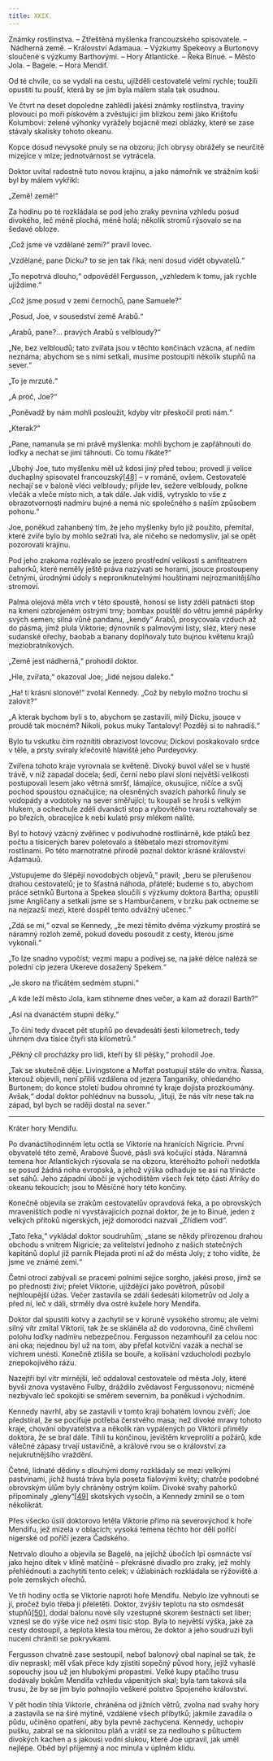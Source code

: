 ```yaml
---
title: XXIX.
---
```


Známky rostlinstva. – Ztřeštěná myšlenka francouzského spisovatele. – Nádherná země. – Království Adamaua. – Výzkumy Spekeovy a Burtonovy sloučené s výzkumy Barthovými. – Hory Atlantické. – Řeka Binué. – Město Jola. – Bagele. – Hora Mendif.

Od té chvíle, co se vydali na cestu, ujížděli cestovatelé velmi rychle; toužili opustiti tu poušť, která by se jim byla málem stala tak osudnou.

Ve čtvrt na deset dopoledne zahlédli jakési známky rostlinstva, traviny plovoucí po moři pískovém a zvěstující jim blízkou zemi jako Krištofu Kolumbovi: zelené výhonky vyrážely bojácně mezi oblázky, které se zase stávaly skalisky tohoto okeanu.

Kopce dosud nevysoké pnuly se na obzoru; jich obrysy obrážely se neurčitě mizejíce v mlze; jednotvárnost se vytrácela.

Doktor uvítal radostně tuto novou krajinu, a jako námořník ve strážním koši byl by málem vykřikl:

„Země! země!“

Za hodinu po té rozkládala se pod jeho zraky pevnina vzhledu posud divokého, leč méně plochá, méně holá; několik stromů rýsovalo se na šedavé obloze.

„Což jsme ve vzdělané zemi?“ pravil lovec.

„Vzdělané, pane Dicku? to se jen tak říká; není dosud vidět obyvatelů.“

„To nepotrvá dlouho,“ odpověděl Fergusson, „vzhledem k tomu, jak rychle ujíždíme.“

„Což jsme posud v zemi černochů, pane Samuele?“

„Posud, Joe, v sousedství země Arabů.“

„Arabů, pane?… pravých Arabů s velbloudy?“

„Ne, bez velbloudů; tato zvířata jsou v těchto končinách vzácna, ať nedím neznáma; abychom se s nimi setkali, musíme postoupiti několik stupňů na sever.“

„To je mrzuté.“

„A proč, Joe?“

„Poněvadž by nám mohli posloužit, kdyby vítr přeskočil proti nám.“

„Kterak?“

„Pane, namanula se mi právě myšlenka: mohli bychom je zapřáhnouti do loďky a nechat se jimi táhnouti. Co tomu říkáte?“

„Ubohý Joe, tuto myšlenku měl už kdosi jiný před tebou; provedl ji velice duchaplný spisovatel francouzský[\[48\]](./resources/undefined) – v románě, ovšem. Cestovatelé nechají se v baloně vléci velbloudy; přijde lev, sežere velbloudy, polkne vlečák a vleče místo nich, a tak dále. Jak vidíš, vytrysklo to vše z obrazotvornosti nadmíru bujné a nemá nic společného s naším způsobem pohonu.“

Joe, poněkud zahanbený tím, že jeho myšlenky bylo již použito, přemítal, které zvíře bylo by mohlo sežrati lva, ale ničeho se nedomysliv, jal se opět pozorovati krajinu.

Pod jeho zrakoma rozlévalo se jezero prostřední velikosti s amfiteatrem pahorků, které neměly ještě práva nazývati se horami, jsouce prostoupeny četnými, úrodnými údoly s neproniknutelnými houštinami nejrozmanitějšího stromoví.

Palma olejová měla vrch v této spoustě, honosí se listy zdéli patnácti stop na kmeni ozbrojeném ostrými trny; bombax pouštěl do větru jemné pápěrky svých semen; silná vůně pandanu, „kendy“ Arabů, prosycovala vzduch až do pásma, jímž plula Viktorie; dýnovník s palmovými listy, sléz, který nese sudanské ořechy, baobab a banany doplňovaly tuto bujnou květenu krajů meziobratníkových.

„Země jest nádherná,“ prohodil doktor.

„Hle, zvířata,“ okazoval Joe; „lidé nejsou daleko.“

„Ha! ti krásní slonové!“ zvolal Kennedy. „Což by nebylo možno trochu si zalovit?“

„A kterak bychom byli s to, abychom se zastavili, milý Dicku, jsouce v proudě tak mocném? Nikoli, pokus muky Tantalovy! Později si to nahradíš.“

Bylo tu vskutku čím roznítiti obrazivost lovcovu; Dickovi poskakovalo srdce v těle, a prsty svíraly křečovitě hlaviště jeho Purdeyovky.

Zvířena tohoto kraje vyrovnala se květeně. Divoký buvol válel se v husté trávě, v níž zapadal docela; šedí, černí nebo plaví sloni největší velikosti postupovali lesem jako větrná smršť, lámajíce, okusujíce, ničíce a svůj pochod spoustou označujíce; na olesněných svazích pahorků řinuly se vodopády a vodotoky na sever směřující; tu koupali se hroši s velkým hlukem, a ochechule zdéli dvanácti stop a rybovitého tvaru roztahovaly se po březích, obracejíce k nebi kulaté prsy mlékem nalité.

Byl to hotový vzácný zvěřinec v podivuhodné rostlinárně, kde ptáků bez počtu a tisícerých barev poletovalo a štěbetalo mezi stromovitými rostlinami. Po této marnotratné přírodě poznal doktor krásné království Adamauů.

„Vstupujeme do šlépějí novodobých objevů,“ pravil; „beru se přerušenou drahou cestovatelů; je to šťastná náhoda, přátelé; budeme s to, abychom práce setníků Burtona a Spekea sloučili s výzkumy doktora Bartha; opustili jsme Angličany a setkali jsme se s Hamburčanem, v brzku pak octneme se na nejzazší mezi, které dospěl tento odvážný učenec.“

„Zdá se mi,“ ozval se Kennedy, „že mezi těmito dvěma výzkumy prostírá se náramný rozloh země, pokud dovedu posoudit z cesty, kterou jsme vykonali.“

„To lze snadno vypočíst; vezmi mapu a podívej se, na jaké délce nalézá se polední cíp jezera Ukereve dosažený Spekem.“

„Je skoro na třicátém sedmém stupni.“

„A kde leží město Jola, kam stihneme dnes večer, a kam až dorazil Barth?“

„Asi na dvanáctém stupni délky.“

„To činí tedy dvacet pět stupňů po devadesáti šesti kilometrech, tedy úhrnem dva tisíce čtyři sta kilometrů.“

„Pěkný cíl procházky pro lidi, kteří by šli pěšky,“ prohodil Joe.

„Tak se skutečně děje. Livingstone a Moffat postupují stále do vnitra. Ňassa, kterouž objevili, není příliš vzdálena od jezera Tanganiky, ohledaného Burtonem; do konce století budou ohromné ty kraje dojista prozkoumány. Avšak,“ dodal doktor pohlédnuv na bussolu, „lituji, že nás vítr nese tak na západ, byl bych se raději dostal na sever.“

* * *

Kráter hory Mendifu.

Po dvanáctihodinném letu octla se Viktorie na hranicích Nigricie. První obyvatelé této země, Arabové Šuové, pásli svá kočující stáda. Náramná temena hor Atlantických rýsovala se na obzoru, kteréhožto pohoří nedotkla se posud žádná noha evropská, a jehož výška odhaduje se asi na třinácte set sáhů. Jeho západní úbočí je východištěm všech řek této části Afriky do okeanu tekoucích; jsou to Měsíčné hory této končiny.

Konečně objevila se zrakům cestovatelův opravdová řeka, a po obrovských mraveništích podle ní vyvstávajících poznal doktor, že je to Binué, jeden z velkých přítoků nigerských, jejž domorodci nazvali „Zřídlem vod“.

„Tato řeka,“ vykládal doktor soudruhům, „stane se někdy přirozenou drahou obchodu s vnitrem Nigricie; za velitelství jednoho z našich statečných kapitánů doplul již parník Plejada proti ní až do města Joly; z toho vidíte, že jsme ve známé zemi.“

Četní otroci zabývali se pracemi polními sejíce sorgho, jakési proso, jímž se po přednosti živí; přelet Viktorie, ujíždějící jako povětroň, působil nejhloupější úžas. Večer zastavila se zdálí šedesáti kilometrův od Joly a před ní, leč v dáli, strměly dva ostré kužele hory Mendifa.

Doktor dal spustiti kotvy a zachytil se v koruně vysokého stromu; ale velmi silný vítr zmítal Viktorií, tak že se skláněla až do vodorovna, čině chvílemi polohu loďky nadmíru nebezpečnou. Fergusson nezamhouřil za celou noc ani oka; nejednou byl už na tom, aby přeťal kotviční vazák a nechal se vichrem unésti. Konečně ztišila se bouře, a kolísání vzducholodi pozbylo znepokojivého rázu.

Nazejtří byl vítr mírnější, leč oddaloval cestovatele od města Joly, které byvši znova vystavěno Fulby, dráždilo zvědavost Fergussonovu; nicméně nezbývalo leč spokojiti se směrem severním, ba poněkud i východním.

Kennedy navrhl, aby se zastavili v tomto kraji bohatém lovnou zvěří; Joe předstíral, že se pociťuje potřeba čerstvého masa; než divoké mravy tohoto kraje, chování obyvatelstva a několik ran vypálených po Viktorii přiměly doktora, že se bral dále. Tíhli tu končinou, jevištěm krveprolití a požárů, kde válečné zápasy trvají ustavičně, a králové rvou se o království za nejukrutnějšího vraždění.

Četné, lidnaté dědiny s dlouhými domy rozkládaly se mezi velkými pastvinami, jichž hustá tráva byla poseta fialovými květy; chatrče podobné obrovským úlům byly chráněny ostrým kolím. Divoké svahy pahorků připomínaly „gleny“[\[49\]](./resources/undefined) skotských vysočin, a Kennedy zmínil se o tom několikrát.

Přes všecko úsilí doktorovo letěla Viktorie přímo na severovýchod k hoře Mendifu, jež mizela v oblacích; vysoká temena těchto hor dělí poříčí nigerské od poříčí jezera Čadského.

Netrvalo dlouho a objevila se Bagelé, na jejíchž úbočích lpí osmnácte vsí jako hejno dítek v klíně matčině – překrásné divadlo pro zraky, jež mohly přehlédnouti a zachytiti tento celek; v úžlabinách rozkládala se rýžoviště a pole zemských ořechů.

Ve tři hodiny octla se Viktorie naproti hoře Mendifu. Nebylo lze vyhnouti se jí, pročež bylo třeba ji přeletěti. Doktor, zvýšiv teplotu na sto osmdesát stupňů[\[50\]](./resources/undefined), dodal balonu nové síly vzestupné skorem šestnácti set liber; vznesl se do výše více než osmi tisíc stop. Byla to největší výška, jaké za cesty dostoupil, a teplota klesla tou měrou, že doktor a jeho soudruzi byli nuceni chrániti se pokryvkami.

Fergusson chvatně zase sestoupil, neboť balonový obal napínal se tak, že div nepraskl; měl však přece kdy zjistiti sopečný původ hory, jejíž vyhaslé sopouchy jsou už jen hlubokými propastmi. Velké kupy ptačího trusu dodávaly bokům Mendifa vzhledu vápenitých skal; byla tam taková síla trusu, že by se jím bylo pohnojilo veškeré polstvo Spojeného království.

V pět hodin tíhla Viktorie, chráněna od jižních větrů, zvolna nad svahy hory a zastavila se na širé mýtině, vzdálené všech příbytků; jakmile zavadila o půdu, učiněno opatření, aby byla pevně zachycena. Kennedy, uchopiv pušku, zabral se na sklonitou pláň a vrátil se za nedlouho s půltuctem divokých kachen a s jakousi vodní slukou, které Joe upravil, jak uměl nejlépe. Oběd byl příjemný a noc minula v úplném klidu.

